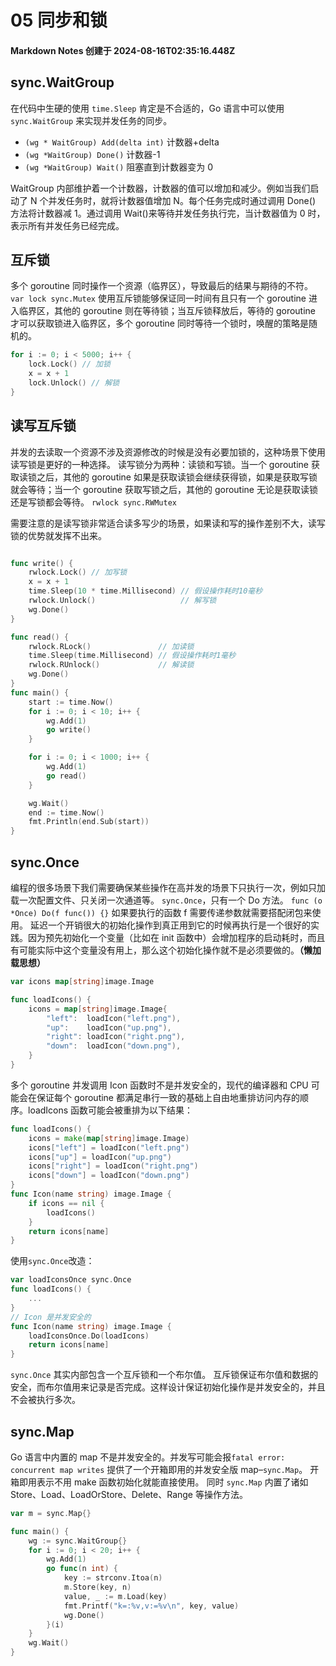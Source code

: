 # 05 同步和锁

#### Markdown Notes 创建于 2024-08-16T02:35:16.448Z

## sync.WaitGroup

在代码中生硬的使用 `time.Sleep` 肯定是不合适的，Go 语言中可以使用 `sync.WaitGroup` 来实现并发任务的同步。

-   `(wg * WaitGroup) Add(delta int)` 计数器+delta
-   `(wg *WaitGroup) Done()` 计数器-1
-   `(wg *WaitGroup) Wait()` 阻塞直到计数器变为 0

WaitGroup 内部维护着一个计数器，计数器的值可以增加和减少。例如当我们启动了 N 个并发任务时，就将计数器值增加 N。每个任务完成时通过调用 Done() 方法将计数器减 1。通过调用 Wait()来等待并发任务执行完，当计数器值为 0 时，表示所有并发任务已经完成。

## 互斥锁

多个 goroutine 同时操作一个资源（临界区），导致最后的结果与期待的不符。
`var lock sync.Mutex`
使用互斥锁能够保证同一时间有且只有一个 goroutine 进入临界区，其他的 goroutine 则在等待锁；当互斥锁释放后，等待的 goroutine 才可以获取锁进入临界区，多个 goroutine 同时等待一个锁时，唤醒的策略是随机的。

```go
for i := 0; i < 5000; i++ {
    lock.Lock() // 加锁
    x = x + 1
    lock.Unlock() // 解锁
}
```

## 读写互斥锁

并发的去读取一个资源不涉及资源修改的时候是没有必要加锁的，这种场景下使用读写锁是更好的一种选择。
读写锁分为两种：读锁和写锁。当一个 goroutine 获取读锁之后，其他的 goroutine 如果是获取读锁会继续获得锁，如果是获取写锁就会等待；当一个 goroutine 获取写锁之后，其他的 goroutine 无论是获取读锁还是写锁都会等待。
`rwlock sync.RWMutex`

需要注意的是读写锁非常适合读多写少的场景，如果读和写的操作差别不大，读写锁的优势就发挥不出来。

```go

func write() {
    rwlock.Lock() // 加写锁
    x = x + 1
    time.Sleep(10 * time.Millisecond) // 假设操作耗时10毫秒
    rwlock.Unlock()                   // 解写锁
    wg.Done()
}

func read() {
    rwlock.RLock()               // 加读锁
    time.Sleep(time.Millisecond) // 假设操作耗时1毫秒
    rwlock.RUnlock()             // 解读锁
    wg.Done()
}
func main() {
    start := time.Now()
    for i := 0; i < 10; i++ {
        wg.Add(1)
        go write()
    }

    for i := 0; i < 1000; i++ {
        wg.Add(1)
        go read()
    }

    wg.Wait()
    end := time.Now()
    fmt.Println(end.Sub(start))
}
```

## sync.Once

编程的很多场景下我们需要确保某些操作在高并发的场景下只执行一次，例如只加载一次配置文件、只关闭一次通道等。
`sync.Once`，只有一个 Do 方法。 `func (o *Once) Do(f func()) {}`
如果要执行的函数 f 需要传递参数就需要搭配闭包来使用。
延迟一个开销很大的初始化操作到真正用到它的时候再执行是一个很好的实践。因为预先初始化一个变量（比如在 init 函数中）会增加程序的启动耗时，而且有可能实际中这个变量没有用上，那么这个初始化操作就不是必须要做的。**（懒加载思想）**

```go
var icons map[string]image.Image

func loadIcons() {
    icons = map[string]image.Image{
        "left":  loadIcon("left.png"),
        "up":    loadIcon("up.png"),
        "right": loadIcon("right.png"),
        "down":  loadIcon("down.png"),
    }
}
```

多个 goroutine 并发调用 Icon 函数时不是并发安全的，现代的编译器和 CPU 可能会在保证每个 goroutine 都满足串行一致的基础上自由地重排访问内存的顺序。loadIcons 函数可能会被重排为以下结果：

```go
func loadIcons() {
    icons = make(map[string]image.Image)
    icons["left"] = loadIcon("left.png")
    icons["up"] = loadIcon("up.png")
    icons["right"] = loadIcon("right.png")
    icons["down"] = loadIcon("down.png")
}
func Icon(name string) image.Image {
    if icons == nil {
        loadIcons()
    }
    return icons[name]
}
```

使用`sync.Once`改造：

```go
var loadIconsOnce sync.Once
func loadIcons() {
    ...
}
// Icon 是并发安全的
func Icon(name string) image.Image {
    loadIconsOnce.Do(loadIcons)
    return icons[name]
}
```

`sync.Once` 其实内部包含一个互斥锁和一个布尔值。
互斥锁保证布尔值和数据的安全，而布尔值用来记录是否完成。这样设计保证初始化操作是并发安全的，并且不会被执行多次。

## sync.Map

Go 语言中内置的 map 不是并发安全的。并发写可能会报`fatal error: concurrent map writes`
提供了一个开箱即用的并发安全版 map–`sync.Map`。
开箱即用表示不用 make 函数初始化就能直接使用。
同时 `sync.Map` 内置了诸如 Store、Load、LoadOrStore、Delete、Range 等操作方法。

```go
var m = sync.Map{}

func main() {
    wg := sync.WaitGroup{}
    for i := 0; i < 20; i++ {
        wg.Add(1)
        go func(n int) {
            key := strconv.Itoa(n)
            m.Store(key, n)
            value, _ := m.Load(key)
            fmt.Printf("k=:%v,v:=%v\n", key, value)
            wg.Done()
        }(i)
    }
    wg.Wait()
}
```
